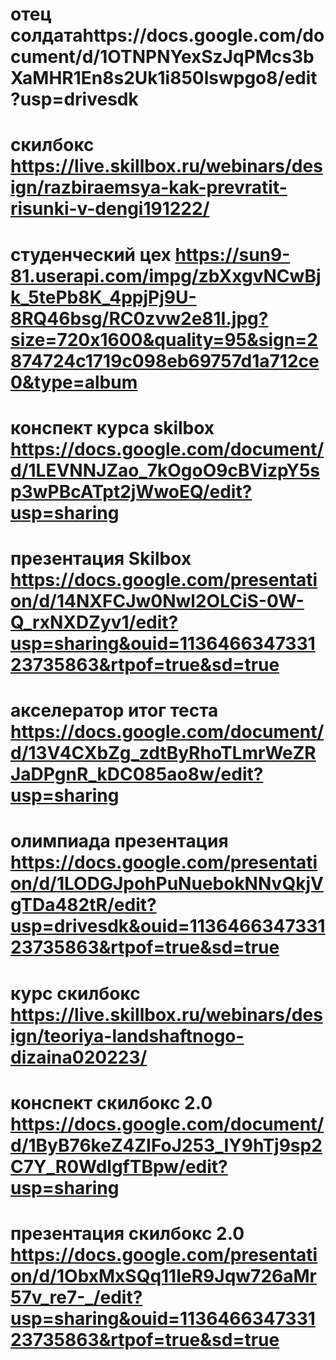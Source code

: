 # отец солдатаhttps://docs.google.com/document/d/1OTNPNYexSzJqPMcs3bXaMHR1En8s2Uk1i850lswpgo8/edit?usp=drivesdk
# скилбокс https://live.skillbox.ru/webinars/design/razbiraemsya-kak-prevratit-risunki-v-dengi191222/
# студенческий цех https://sun9-81.userapi.com/impg/zbXxgvNCwBjk_5tePb8K_4ppjPj9U-8RQ46bsg/RC0zvw2e81I.jpg?size=720x1600&quality=95&sign=2874724c1719c098eb69757d1a712ce0&type=album
# конспект курса skilbox https://docs.google.com/document/d/1LEVNNJZao_7kOgoO9cBVizpY5sp3wPBcATpt2jWwoEQ/edit?usp=sharing 
# презентация Skilbox https://docs.google.com/presentation/d/14NXFCJw0Nwl2OLCiS-0W-Q_rxNXDZyv1/edit?usp=sharing&ouid=113646634733123735863&rtpof=true&sd=true
# акселератор итог теста https://docs.google.com/document/d/13V4CXbZg_zdtByRhoTLmrWeZRJaDPgnR_kDC085ao8w/edit?usp=sharing
# олимпиада презентация https://docs.google.com/presentation/d/1LODGJpohPuNuebokNNvQkjVgTDa482tR/edit?usp=drivesdk&ouid=113646634733123735863&rtpof=true&sd=true
# курс скилбокс https://live.skillbox.ru/webinars/design/teoriya-landshaftnogo-dizaina020223/
# конспект скилбокс 2.0 https://docs.google.com/document/d/1ByB76keZ4ZIFoJ253_IY9hTj9sp2C7Y_R0WdlgfTBpw/edit?usp=sharing
# презентация скилбокс 2.0 https://docs.google.com/presentation/d/1ObxMxSQq11IeR9Jqw726aMr57v_re7-_/edit?usp=sharing&ouid=113646634733123735863&rtpof=true&sd=true
